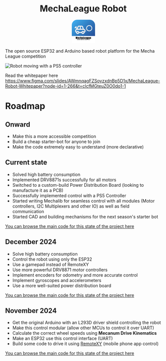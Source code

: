 <h1 style="text-align: center;">
MechaLeague Robot
</h1>

<p style="text-align: center;">
<img src="./assets/Icon.png" width="75px">
</p>

The open source ESP32 and Arduino based robot platform for the Mecha League competition

![Robot moving with a PS5 controller](https://utfs.io/f/hAf2iFVEiFDHNNFXzNHU3Z0u1sfAz6H75eo2TKBVPMJgEhpd)

Read the whitepaper here
https://www.figma.com/slides/AWmnqagFZSoyzxdnBp5D1x/MechaLeague-Robot-Whitepaper?node-id=1-266&t=clcfMGteuZ0O0do1-1

# Roadmap

## Onward
- Make this a more accessible competition
- Build a cheap starter-bot for anyone to join
- Make the code extremely easy to understand (more declarative)

## Current state
- Solved high battery consumption
- Implemented DRV8871s successfully for all motors
- Switched to a custom-build Power Distribution Board (looking to manufacture it as a PCB)
- Successfully implemented control with a PS5 Controller
- Started writing Mechalib for seamless control with all modules (Motor controllers, I2C Multiplexers and other IO) as well as field communication
- Started CAD and building mechanisms for the next season's starter bot

[You can browse the main code for this state of the project here](https://github.com/ramondeleonca/MechaLeague-Bot/blob/fa9dd77d7594459f29f9386272432d25a3bafdb5/src/impl/tests/ps5_mecanum/ps5.h)

## December 2024
- Solve high battery consumption
- Control the robot using only the ESP32
- Use a gamepad instead of RemoteXY
- Use more powerful DRV8871 motor controllers
- Implement encoders for odometry and more accurate control
- Implement gyroscopes and accelerometers
- Use a more well-suited power distribution board

[You can browse the main code for this state of the project here](https://github.com/ramondeleonca/MechaLeague-Bot/blob/fa9dd77d7594459f29f9386272432d25a3bafdb5/src/impl/tests/ps5_mecanum/ps5.h)

## November 2024
- Get the original Arduino with an L293D driver shield controlling the robot
- Make this control modular (allow other MCUs to control it over UART)
- Calculate the correct wheel speeds using **Mecanum Drive Kinematics**
- Make an ESP32 use this control interface (UART)
- Build some code to drive it using [RemoteXY](https://remotexy.com/) (mobile phone app control)

[You can browse the main code for this state of the project here](https://github.com/ramondeleonca/MechaLeague-Bot/blob/403864bea0e7e071c8703e8508ac226923234764/src/impl/tests/remotexy/remotexy.h)